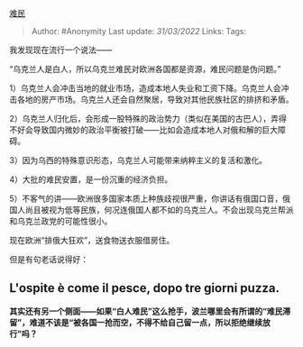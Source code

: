 [难民](https://zhuanlan.zhihu.com/p/488587420)

> Author: #Anonymity 
Last update: *31/03/2022* 
Links: 
Tags: 

我发现现在流行一个说法——

“乌克兰人是白人，所以乌克兰难民对欧洲各国都是资源，难民问题是伪问题。”

1）乌克兰人会冲击当地的就业市场，造成本地人失业和工资下降。乌克兰人会冲击各地的房产市场。乌克兰人还会自然聚居，导致对其他民族社区的排挤和矛盾。

2）乌克兰人归化后，会形成一股特殊的政治势力（类似在美国的古巴人），弄得不好会导致国内微妙的政治平衡被打破——比如会造成本地人对俄和解的巨大障碍。

3）因为乌西的特殊意识形态，乌克兰人可能带来纳粹主义的复活和激化。

4）大批的难民安置，是一份沉重的经济负担。

5）不客气的讲——欧洲很多国家本质上种族歧视很严重，你讲话有俄国口音，俄国人尚且被视为低等民族，何况连俄国人都不如的乌克兰人。不会出现乌克兰帮派和乌克兰政党的可能性很小。

现在欧洲“排俄大狂欢”，送食物送衣服借房住。

但是有句老话说得好：

## L'ospite è come il pesce, dopo tre giorni puzza.

  

**其实还有另一个侧面——如果“白人难民”这么抢手，波兰哪里会有所谓的“难民滞留”，难道不该是“被各国一抢而空，不得不给自己留一点，所以拒绝继续放行”吗？**

  
